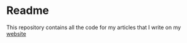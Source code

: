 # Readme

This repository contains all the code for my articles that I write on my [website](https://casperswebsites.com) 
